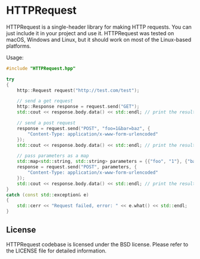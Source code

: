 # HTTPRequest

HTTPRequest is a single-header library for making HTTP requests. You can just include it in your project and use it. HTTPRequest was tested on macOS, Windows and Linux, but it should work on most of the Linux-based platforms.

Usage:
```cpp
#include "HTTPRequest.hpp"

try
{
    http::Request request("http://test.com/test");

    // send a get request
    http::Response response = request.send("GET");
    std::cout << response.body.data() << std::endl; // print the result

    // send a post request
    response = request.send("POST", "foo=1&bar=baz", {
        "Content-Type: application/x-www-form-urlencoded"
    });
    std::cout << response.body.data() << std::endl; // print the result

    // pass parameters as a map
    std::map<std::string, std::string> parameters = {{"foo", "1"}, {"bar", "baz"}};
    response = request.send("POST", parameters, {
        "Content-Type: application/x-www-form-urlencoded"
    });
    std::cout << response.body.data() << std::endl; // print the result
}
catch (const std::exception& e)
{
    std::cerr << "Request failed, error: " << e.what() << std::endl;
}
```

## License

HTTPRequest codebase is licensed under the BSD license. Please refer to the LICENSE file for detailed information.
